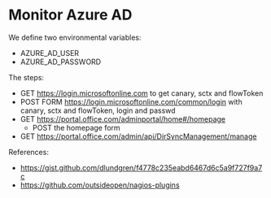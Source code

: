 # Monitor Azure AD

We define two environmental variables:
* AZURE_AD_USER
* AZURE_AD_PASSWORD

The steps:
* GET https://login.microsoftonline.com to get canary, sctx and flowToken
* POST FORM https://login.microsoftonline.com/common/login with canary, sctx and flowToken, login and passwd
* GET https://portal.office.com/adminportal/home#/homepage
  * POST the homepage form
* GET https://portal.office.com/admin/api/DirSyncManagement/manage

References:
* https://gist.github.com/dlundgren/f4778c235eabd6467d6c5a9f727f9a7c
* https://github.com/outsideopen/nagios-plugins
